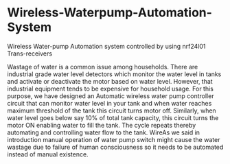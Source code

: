 # Wireless-Waterpump-Automation-System
Wireless Water-pump Automation system controlled by using nrf24l01 Trans-receivers

Wastage of water is a common issue among households. There are industrial grade water level detectors which monitor the water level in tanks and activate or deactivate the motor based on water level.
However, that industrial equipment tends to be expensive for household usage. For this purpose, we have designed an Automatic wireless water pump controller circuit that can monitor water level in your tank and when water reaches maximum threshold of the tank this circuit turns motor off. Similarly, when water level goes below say 10% of total tank capacity, this circuit turns the motor ON enabling water to fill the tank. 
The cycle repeats thereby automating and controlling water flow to the tank.
WireAs we said in introduction manual operation of water pump switch might cause the water wastage due to failure of human consciousness so it needs to be automated instead of manual existence.

